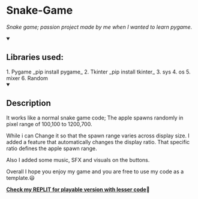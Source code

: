 # Snake-Game
_Snake game; passion project made by me when I wanted to learn pygame._



<details id=1 open>
<summary><h2>Libraries used:</h2></summary>
1. Pygame _pip install pygame_
2. Tkinter _pip install tkinter_
3. sys
4. os
5. mixer
6. Random
</details>

<details id=2 open>
<summary><h2>Description</h2></summary>
It works like a normal snake game code;
The apple spawns randomly in pixel range of 100,100 to 1200,700.

While i can Change it so that the spawn range varies across display size. I added a feature that automatically changes the display ratio. That specific ratio defines the apple spawn range.

Also I added some music, SFX and visuals on the buttons.

Overall I hope you enjoy my game and you are free to use my code as a template.:smiley:


**[Check my REPLIT for playable version with lesser code](https://replit.com/@greeenboi1/Snake-game?v=1)**:tada:


</details>


